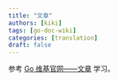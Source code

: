 ```yaml
---
title: "文章"
authors: [kiki]
tags: [go-doc-wiki]
categories: [translation]
draft: false
---
```


参考 [Go 维基官网——文章](https://github.com/golang/go/wiki/Articles) 学习。
